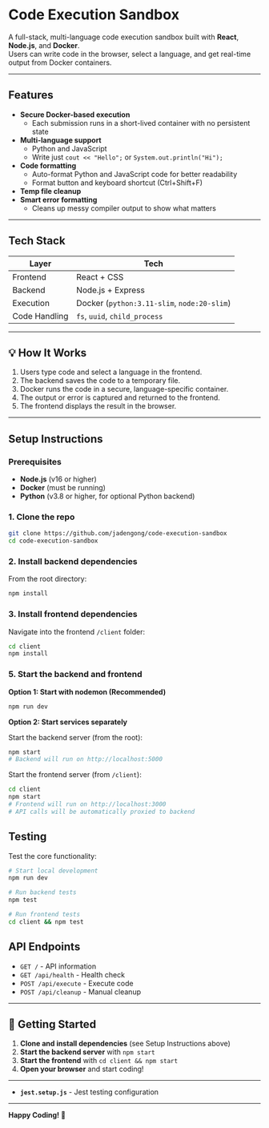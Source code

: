 # Code Execution Sandbox

A full-stack, multi-language code execution sandbox built with **React**, **Node.js**, and **Docker**.  
Users can write code in the browser, select a language, and get real-time output from Docker containers.

---

## Features

- **Secure Docker-based execution**
  - Each submission runs in a short-lived container with no persistent state
- **Multi-language support**
  - Python and JavaScript
  - Write just `cout << "Hello";` or `System.out.println("Hi");`
- **Code formatting**
  - Auto-format Python and JavaScript code for better readability
  - Format button and keyboard shortcut (Ctrl+Shift+F)
- **Temp file cleanup**
- **Smart error formatting**
  - Cleans up messy compiler output to show what matters

---

## Tech Stack

| Layer        | Tech                 |
|-------------|----------------------|
| Frontend     | React + CSS          |
| Backend      | Node.js + Express    |
| Execution    | Docker (`python:3.11-slim`, `node:20-slim`) |
| Code Handling | `fs`, `uuid`, `child_process` |

--- 

## 💡 How It Works

1. Users type code and select a language in the frontend.
2. The backend saves the code to a temporary file.
3. Docker runs the code in a secure, language-specific container.
4. The output or error is captured and returned to the frontend.
5. The frontend displays the result in the browser.

---

## Setup Instructions

### Prerequisites

- **Node.js** (v16 or higher)
- **Docker** (must be running)
- **Python** (v3.8 or higher, for optional Python backend)

### 1. Clone the repo

```bash
git clone https://github.com/jadengong/code-execution-sandbox
cd code-execution-sandbox
```

### 2. Install backend dependencies

From the root directory:

```bash
npm install
```

### 3. Install frontend dependencies

Navigate into the frontend `/client` folder:

```bash
cd client
npm install
```



### 5. Start the backend and frontend 

**Option 1: Start with nodemon (Recommended)**
```bash
npm run dev
```

**Option 2: Start services separately**

Start the backend server (from the root):
```bash
npm start
# Backend will run on http://localhost:5000
```

Start the frontend server (from `/client`):
```bash
cd client
npm start
# Frontend will run on http://localhost:3000
# API calls will be automatically proxied to backend
```

## Testing

Test the core functionality:

```bash
# Start local development
npm run dev

# Run backend tests
npm test

# Run frontend tests
cd client && npm test
```

## API Endpoints

- `GET /` - API information
- `GET /api/health` - Health check
- `POST /api/execute` - Execute code
- `POST /api/cleanup` - Manual cleanup

---

## 🚀 Getting Started

1. **Clone and install dependencies** (see Setup Instructions above)
2. **Start the backend server** with `npm start`
3. **Start the frontend** with `cd client && npm start`
4. **Open your browser** and start coding!

---


- **`jest.setup.js`** - Jest testing configuration

---

**Happy Coding! 🎉**





